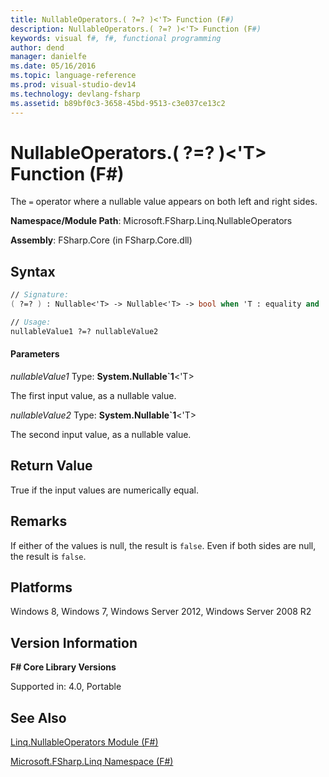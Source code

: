 ```yaml
---
title: NullableOperators.( ?=? )<'T> Function (F#)
description: NullableOperators.( ?=? )<'T> Function (F#)
keywords: visual f#, f#, functional programming
author: dend
manager: danielfe
ms.date: 05/16/2016
ms.topic: language-reference
ms.prod: visual-studio-dev14
ms.technology: devlang-fsharp
ms.assetid: b89bf0c3-3658-45bd-9513-c3e037ce13c2
---
```


# NullableOperators.( ?=? )<'T> Function (F#)

The `=` operator where a nullable value appears on both left and right sides.

**Namespace/Module Path**: Microsoft.FSharp.Linq.NullableOperators

**Assembly**: FSharp.Core (in FSharp.Core.dll)


## Syntax

```fsharp
// Signature:
( ?=? ) : Nullable<'T> -> Nullable<'T> -> bool when 'T : equality and 'T : (new : unit ->  'T) and 'T : struct and 'T :> ValueType

// Usage:
nullableValue1 ?=? nullableValue2
```

#### Parameters
*nullableValue1*
Type: **System.Nullable&#96;1**&lt;'T&gt;


The first input value, as a nullable value.


*nullableValue2*
Type: **System.Nullable&#96;1**&lt;'T&gt;


The second input value, as a nullable value.

## Return Value
True if the input values are numerically equal.

## Remarks
If either of the values is null, the result is `false`. Even if both sides are null, the result is `false`.

## Platforms
Windows 8, Windows 7, Windows Server 2012, Windows Server 2008 R2

## Version Information
**F# Core Library Versions**

Supported in: 4.0, Portable

## See Also
[Linq.NullableOperators Module &#40;F&#35;&#41;](Linq.NullableOperators-Module-%5BFSharp%5D.md)

[Microsoft.FSharp.Linq Namespace &#40;F&#35;&#41;](Microsoft.FSharp.Linq-Namespace-%5BFSharp%5D.md)
